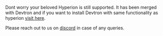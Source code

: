 Dont worry your beloved Hyperion is still supported. It has been merged with Devtron and if you want to install Devtron with same functionality as hyperion [visit here](../setup/install/README.md).

Please reach out to us on [discord](https://discord.devtron.ai/) in case of any queries.